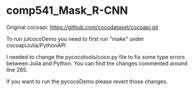 # comp541_Mask_R-CNN

Original cocoapi: https://github.com/cocodataset/cocoapi.git

To run julcocoDemo you need to first run "make" under cocoapiJulia/PythonAPI

I needed to change the pycocotools/coco.py file to fix some type errors between Julia and Python.
You can find the changes commented around line 265.

If  you want to run the pycocoDemo please revert those changes.
